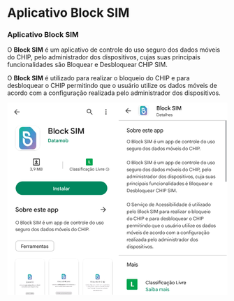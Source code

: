 # Aplicativo Block SIM

### Aplicativo Block SIM <a href="#_heading-h.tyjcwt" id="_heading-h.tyjcwt"></a>

O **Block SIM** é um aplicativo de controle do uso seguro dos dados móveis do CHIP, pelo administrador dos dispositivos, cujas suas principais funcionalidades são Bloquear e Desbloquear CHIP SIM.

O **Block SIM** é utilizado para realizar o bloqueio do CHIP e para desbloquear o CHIP permitindo que o usuário utilize os dados móveis de acordo com a configuração realizada pelo administrador dos dispositivos.

![](<../../.gitbook/assets/1 (15).png>)
